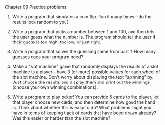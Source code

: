 Chapter 09 Practice problems

1. Write a program that simulates a coin flip. Run it many times—do the results look random to you?

2. Write a program that picks a number between 1 and 100, and then lets the user guess what the number is. The program should tell the user if their guess is too high, too low, or just right.

3. Write a program that solves the guessing game from part 1. How many guesses does your program need?

4. Make a "slot machine" game that randomly displays the results of a slot machine to a player—have 3 (or more) possible values for each wheel of the slot machine. Don't worry about displaying the text "spinning" by. Just choose the results and display them and print out the winnings (choose your own winning combinations).

5. Write a program to play poker! You can provide 5 cards to the player, let that player choose new cards, and then determine how good the hand is. Think about whether this is easy to do? What problems might you have in terms of keeping track of cards that have been drawn already? Was this easier or harder than the slot machine?